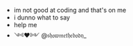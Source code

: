 - im not good at coding and that's on me
- i dunno what to say
- help me
- ༺♥༻ @𝔰𝔥𝔬𝔴𝔪𝔢𝔱𝔥𝔢𝔟𝔬𝔡𝔶_

<!---
imblushing/imblushing is a ✨ special ✨ repository because its `README.md` (this file) appears on your GitHub profile.
You can click the Preview link to take a look at your changes.
--->
